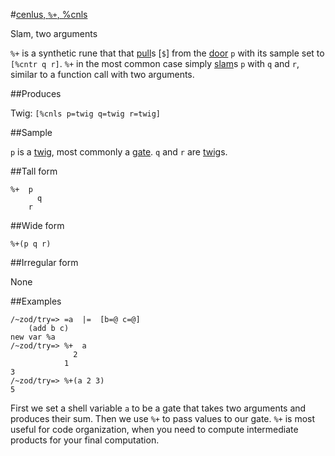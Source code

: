 #[cenlus, `%+`, %cnls](#cnls)

Slam, two arguments

`%+` is a synthetic rune that that [pull]()s [`$`] from the [door]() `p` with its sample set to `[%cntr q r]`. `%+` in the most common case simply [slam]()s `p` with `q` and `r`, similar to a function call with two arguments.

##Produces

Twig: `[%cnls p=twig q=twig r=twig]`

##Sample

`p` is a [twig](), most commonly a [gate]().
`q` and `r` are [twig]()s.

##Tall form

    %+  p
          q
        r

##Wide form

    %+(p q r)

##Irregular form

None

##Examples

    /~zod/try=> =a  |=  [b=@ c=@]
        (add b c)
    new var %a
    /~zod/try=> %+  a
                  2
                1
    3
    /~zod/try=> %+(a 2 3)
    5

First we set a shell variable `a` to be a gate that takes two arguments and produces their sum. Then we use `%+` to pass values to our gate. `%+` is most useful for code organization, when you need to compute intermediate products for your final computation.